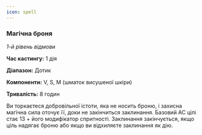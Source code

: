 ```yaml
---
icon: spell
---
```

### Магічна броня

_1-й рівень відмови_

**Час кастингу:** 1 дія

**Діапазон:** Дотик

**Компоненти:** V, S, M (шматок висушеної шкіри)

**Тривалість:** 8 годин

Ви торкаєтеся добровільної істоти, яка не носить броню, і захисна магічна сила оточує її, доки не закінчиться заклинання. Базовий AC цілі стає 13 + його модифікатор спритності. Заклинання закінчується, якщо ціль надягає броню або якщо ви відхиляєте заклинання як дію.